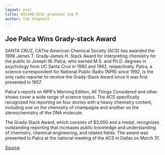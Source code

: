 ```yaml
---
layout: post
title: 041398-UCSC_graduate_Joe_P
author: Tim Stephens
---
```


## Joe Palca Wins Grady-stack Award

SANTA CRUZ, CA­The American Chemical Society (ACS) has awarded the  1998 James T. Grady-James H. Stack Award for interpreting chemistry for  the public to Joseph W. Palca, who earned M.S. and Ph.D. degrees in  psychology from UC Santa Cruz in 1980 and 1982, respectively. Palca, a  science correspondent for National Public Radio (NPR) since 1992, is the  only radio reporter to receive the Grady-Stack Award since it was first  presented in 1957.

Palca's reports on NPR's Morning Edition, All Things Considered and  other shows cover a wide range of science topics. The ACS specifically  recognized his reporting on four stories with a heavy chemistry content,  including one on the chemistry of champagne and another on the  stereochemistry of the DNA molecule.

The Grady-Stack Award, which consists of $3,000 and a medal,  recognizes outstanding reporting that increases public knowledge and  understanding of chemistry, chemical engineering, and related fields. The  award was presented to Palca at the national meeting of the ACS in Dallas  on March 31.

[Source](http://www1.ucsc.edu/news_events/press_releases/archive/97-98/04-98/041398-UCSC_graduate_Joe_P.html "Permalink to 041398-UCSC_graduate_Joe_P")
